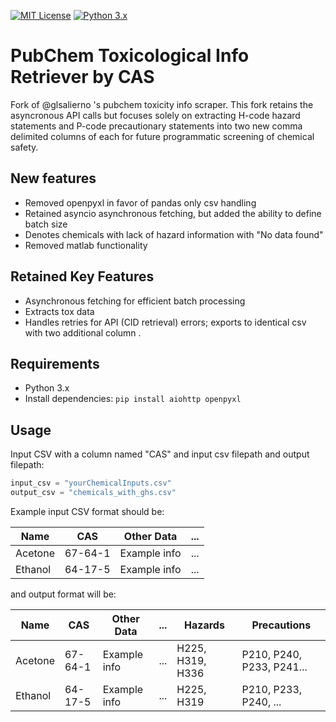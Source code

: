 [![MIT License](https://img.shields.io/badge/License-MIT-green.svg)](https://github.com/glsalierno/pubchem-toxinfo-cas-retriever/blob/main/LICENSE)
[![Python 3.x](https://img.shields.io/badge/python-3.x-blue.svg)](https://www.python.org/downloads/)

# PubChem Toxicological Info Retriever by CAS

Fork of @glsalierno 's pubchem toxicity info scraper. This fork retains the asyncronous API calls but focuses solely on extracting H-code hazard statements and P-code precautionary statements into two new comma delimited columns of each for future programmatic screening of chemical safety.

## New features
- Removed openpyxl in favor of pandas only csv handling
- Retained asyncio asynchronous fetching, but added the ability to define batch size
- Denotes chemicals with lack of hazard information with "No data found"
- Removed matlab functionality

## Retained Key Features
- Asynchronous fetching for efficient batch processing
- Extracts tox data
- Handles retries for API (CID retrieval) errors; exports to identical csv with two additional column .

## Requirements
- Python 3.x
- Install dependencies: `pip install aiohttp openpyxl`

## Usage
Input CSV with a column named "CAS" and input csv filepath and output filepath:

```python
input_csv = "yourChemicalInputs.csv"
output_csv = "chemicals_with_ghs.csv"
```

Example input CSV format should be:

| Name          | CAS        | Other Data      | ... |
|---------------|------------|----------------|-----|
| Acetone       | 67-64-1    | Example info   | ... |
| Ethanol       | 64-17-5    | Example info   | ... |


and output format will be:

| Name          | CAS        | Other Data      | ... | Hazards | Precautions |
|---------------|------------|----------------|-----|------|-------|
| Acetone       | 67-64-1    | Example info   | ... | H225, H319, H336 | P210, P240, P233, P241...|
| Ethanol       | 64-17-5    | Example info   | ... | H225, H319 | P210, P233, P240, ... |





